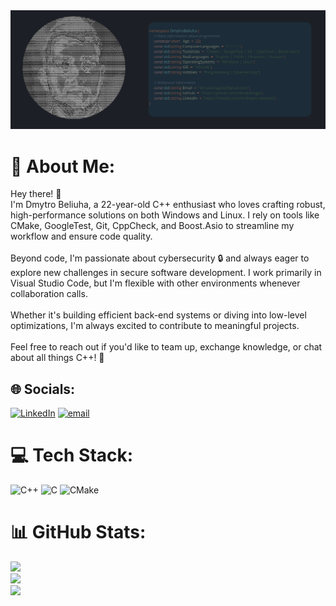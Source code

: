 <a href="https://github.com/dimabeliuga">
  <picture>
    <source media="(prefers-color-scheme: dark)" srcset="picture3.png">
    <img alt="" src="picture.png">
  </picture>
</a>

# 💫 About Me:
Hey there! 👋<br>I'm Dmytro Beliuha, a 22-year-old C++ enthusiast who loves crafting robust, high-performance solutions on both Windows and Linux. I rely on tools like CMake, GoogleTest, Git, CppCheck, and Boost.Asio to streamline my workflow and ensure code quality. <br><br>Beyond code, I'm passionate about cybersecurity 🔒 and always eager to explore new challenges in secure software development. I work primarily in Visual Studio Code, but I'm flexible with other environments whenever collaboration calls. <br><br>Whether it's building efficient back-end systems or diving into low-level optimizations, I'm always excited to contribute to meaningful projects.<br><br>Feel free to reach out if you'd like to team up, exchange knowledge, or chat about all things C++! 🚀<br>


## 🌐 Socials:
[![LinkedIn](https://img.shields.io/badge/LinkedIn-%230077B5.svg?logo=linkedin&logoColor=white)](https://linkedin.com/in/something) [![email](https://img.shields.io/badge/Email-D14836?logo=gmail&logoColor=white)](mailto:dimabeliuga32@gmail.com) 

# 💻 Tech Stack:
![C++](https://img.shields.io/badge/c++-%2300599C.svg?style=for-the-badge&logo=c%2B%2B&logoColor=white) ![C](https://img.shields.io/badge/c-%2300599C.svg?style=for-the-badge&logo=c&logoColor=white) ![CMake](https://img.shields.io/badge/CMake-%23008FBA.svg?style=for-the-badge&logo=cmake&logoColor=white)
# 📊 GitHub Stats:
![](https://github-readme-stats.vercel.app/api?username=dimabeliuga&theme=catppuccin_mocha&hide_border=false&include_all_commits=false&count_private=true)<br/>
![](https://github-readme-streak-stats.herokuapp.com/?user=dimabeliuga&theme=catppuccin_mocha&hide_border=false)<br/>
![](https://github-readme-stats.vercel.app/api/top-langs/?username=dimabeliuga&theme=catppuccin_mocha&hide_border=false&include_all_commits=false&count_private=true&layout=compact)

<!-- Proudly created with GPRM ( https://gprm.itsvg.in ) -->
